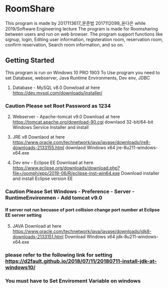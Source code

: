 # RoomShare
This program is made by 2017113617_문준범 2017112099_윤다은 while 2019/Software Engineering lecture
The program is made for Roomsharing between users and run on web browser.
The program support functions like signup, login, Editing user information, registeration room, reservation room, confirm reservation, Search room information, and so on.


## Getting Started
This program is run on Windows 10 PRO 1903
To Use program you need to set Database, webserver, Java Runtime Environments, Dev env, JDBC
1. Database - MySQL v8.0
Donwload at here https://dev.mysql.com/downloads/installer/

### Caution Please set Root Password as 1234

2. Webserver - Apache-tomcat v9.0
Download at here https://tomcat.apache.org/download-90.cgi 
downlaod 32-bit/64-bit Windows Service Installer and install

3. JRE v8
Downlaod at here https://www.oracle.com/technetwork/java/javase/downloads/jre8-downloads-2133155.html 
downlaod Windows x64 jre-8u211-windows-x64.exe

4. Dev env - Eclipse EE
Download at here https://www.eclipse.org/downloads/download.php?file=/oomph/epp/2019-06/R/eclipse-inst-win64.exe
Download installer and install Eclipse version EE

### Caution Please Set Windows - Preference - Server - RuntimeEnvironmen - Add tomcat v9.0
#### If server not run becuase of port collision change port number at Eclipse EE server setting

5. JAVA
Download at here https://www.oracle.com/technetwork/java/javase/downloads/jdk8-downloads-2133151.html
Download Windows x64 jdk-8u211-windows-x64.exe
### please refer to the following link for setting https://d2fault.github.io/2018/07/11/20180711-install-jdk-at-windows10/
### You must have to Set Enviroment Variable on windows

